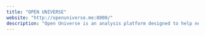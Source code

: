 ```yaml
---
title: "OPEN UNIVERSE"
website: "http://openuniverse.me:8000/"
description: "Open Universe is an analysis platform designed to help new contributors find open source projects. It is still under development"
---
```

